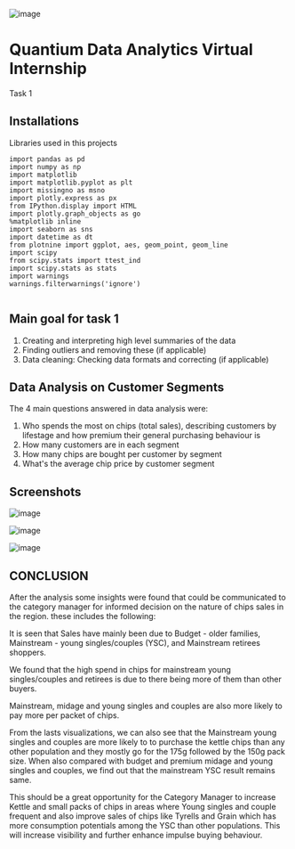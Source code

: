 ![image](https://github.com/Eugochi/Quantinum-Virtual-Intenship/assets/123215066/d169e2cd-0d78-49da-af5f-ad9a9cef5cde)


# Quantium Data Analytics Virtual Internship

Task 1

## Installations

Libraries used in this projects

```
import pandas as pd
import numpy as np
import matplotlib
import matplotlib.pyplot as plt
import missingno as msno
import plotly.express as px
from IPython.display import HTML
import plotly.graph_objects as go
%matplotlib inline
import seaborn as sns
import datetime as dt
from plotnine import ggplot, aes, geom_point, geom_line
import scipy
from scipy.stats import ttest_ind
import scipy.stats as stats
import warnings
warnings.filterwarnings('ignore')
  
```
    
## Main goal for task 1
1. Creating and interpreting high level summaries of the data
2. Finding outliers and removing these (if applicable)
3. Data cleaning: Checking data formats and correcting (if applicable)

## Data Analysis on Customer Segments
The 4 main questions answered in data analysis were:

1. Who spends the most on chips (total sales), describing customers by lifestage and how premium their general purchasing behaviour is
2. How many customers are in each segment
3. How many chips are bought per customer by segment
4. What's the average chip price by customer segment



## Screenshots

![image](https://github.com/Eugochi/Quantinum-Virtual-Intenship/assets/123215066/0ef56ad5-51d5-4503-885a-fac84fa2625c)

![image](https://github.com/Eugochi/Quantinum-Virtual-Intenship/assets/123215066/8a1bc7f3-c817-4dc6-aae5-4ab50421dc5d)

![image](https://github.com/Eugochi/Quantinum-Virtual-Intenship/assets/123215066/48af04c8-45a9-4788-afab-42ea9c444d3d)

## CONCLUSION

After the analysis some insights were found that could be communicated to the category manager for informed decision on the nature of chips sales in the region. these includes the following:

It is seen that Sales have mainly been due to Budget - older families, Mainstream - young singles/couples (YSC), and Mainstream retirees shoppers.

We found that the high spend in chips for mainstream young singles/couples and retirees is due to there being more of them than other buyers.

Mainstream, midage and young singles and couples are also more likely to pay more per packet of chips.

From the lasts visualizations, we can also see that the Mainstream young singles and couples are more likely to to purchase the kettle chips than any other population and they mostly go for the 175g followed by the 150g pack size. When also compared with budget and premium midage and young singles and couples, we find out that the mainstream YSC result remains same.

This should be a great opportunity for the Category Manager to increase Kettle and small packs of chips in areas where Young singles and couple frequent and also improve sales of chips like Tyrells and Grain which has more consumption potentials among the YSC than other populations. This will increase visibility and further enhance impulse buying behaviour.



